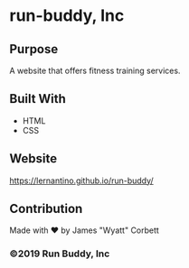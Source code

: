 # run-buddy, Inc

## Purpose
A website that offers fitness training services.

## Built With
* HTML
* CSS

## Website
https://lernantino.github.io/run-buddy/

## Contribution
Made with ❤️ by James "Wyatt" Corbett

### ©️2019 Run Buddy, Inc
